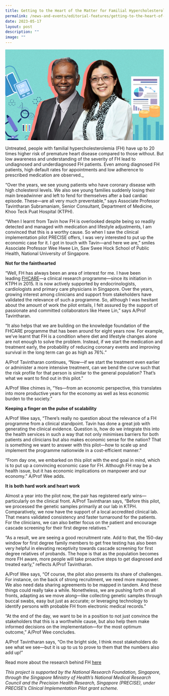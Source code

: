 ```yaml
---
title: Getting to the Heart of the Matter for Familial Hypercholesterolemia
permalink: /news-and-events/editorial-features/getting-to-the-heart-of-the-matter/
date: 2023-05-17
layout: post
description: ""
image: ""
---
```

![](/images/Resources/Editorial%20Features/2023/precise-banner7_1400x800.jpg)

Untreated, people with familial hypercholesterolemia (FH) have up to 20 times higher risk of premature heart disease compared to those without. But low awareness and understanding of the severity of FH lead to undiagnosed and underdiagnosed FH patients. Even among diagnosed FH patients, high default rates for appointments and low adherence to prescribed medication are observed._

“Over the years, we see young patients who have coronary disease with high cholesterol levels. We also see young families suddenly losing their main breadwinner and left to fend for themselves after a bad cardiac episode. These—are all very much preventable,” says Associate Professor Tavintharan Subramaniam, Senior Consultant, Department of Medicine, Khoo Teck Puat Hospital (KTPH).

“When I learnt from Tavin how FH is overlooked despite being so readily detected and managed with medication and lifestyle adjustments, I am convinced that this is a worthy cause. So when I saw the clinical implementation pilot PRECISE offers, I was very interested to put up the economic case for it. I got in touch with Tavin—and here we are,” smiles Associate Professor Wee Hwee Lin, Saw Swee Hock School of Public Health, National University of Singapore.

**Not for the fainthearted**

“Well, FH has always been an area of interest for me. I have been leading [FHCARE](https://www.ktph.com.sg/healthprofessionals/Pages/clinical-research-highlights-publications.aspx)—a clinical research programme—since its initiation in KTPH in 2015. It is now actively supported by endocrinologists, cardiologists and primary care physicians in Singapore. Over the years, growing interest among clinicians and support from stakeholders have validated the relevance of such a programme. So, although I was hesitant about the amount of work the pilot entails, I felt assured by the support of passionate and committed collaborators like Hwee Lin,” says A/Prof Tavintharan.

“It also helps that we are building on the knowledge foundation of the FHCARE programme that has been around for eight years now. For example, we’ve learnt that FH is a condition where diet and lifestyle changes alone are not enough to solve the problem. Instead, if we start the medication and treatment early, the probability of reducing coronary events and improving survival in the long term can go as high as 76%.”

A/Prof Tavintharan continues, “Now—if we start the treatment even earlier or administer a more intensive treatment, can we bend the curve such that the risk profile for that person is similar to the general population? That’s what we want to find out in this pilot.”

A/Prof Wee chimes in, “Yes—from an economic perspective, this translates into more productive years for the economy as well as less economic burden to the society.”

**Keeping a finger on the pulse of scalability**

A/Prof Wee says, “There’s really no question about the relevance of a FH programme from a clinical standpoint. Tavin has done a great job with generating the clinical evidence. Question is, how do we integrate this into the health services in such a way that not only minimises barriers for both patients and clinicians but also makes economic sense for the nation? That is something we want to answer with this pilot—how to scale up and implement the programme nationwide in a cost-efficient manner.”

“From day one, we embarked on this pilot with the end goal in mind, which is to put up a convincing economic case for FH. Although FH may be a health issue, but it has economic implications on manpower and our economy.” A/Prof Wee adds.

**It is both hard work and heart work**

Almost a year into the pilot now, the pair has registered early wins—particularly on the clinical front. A/Prof Tavintharan says, “Before this pilot, we processed the genetic samples primarily at our lab in KTPH. Comparatively, we now have the support of a local accredited clinical lab. That means validated consistency and faster turnaround for the patients. For the clinicians, we can also better focus on the patient and encourage cascade screening for their first degree relatives.”   

“As a result, we are seeing a good recruitment rate. Add to that, the 150-day window for first degree family members to get free testing has also been very helpful in elevating receptivity towards cascade screening for first degree relatives of probands. The hope is that as the population becomes more FH aware, more people will take proactive steps to get diagnosed and treated early,” reflects A/Prof Tavintharan.

A/Prof Wee says, “Of course, the pilot also presents its share of challenges. For instance, on the back of strong recruitment, we need more manpower. We also need data sharing agreements to be mapped in tandem. And these things could really take a while. Nonetheless, we are pushing forth on all fronts, adapting as we move along—like collecting genetic samples through buccal swabs, easy but just as accurate; or leveraging technology to identify persons with probable FH from electronic medical records.”

“At the end of the day, we want to be in a position to not just convince the stakeholders that this is a worthwhile cause, but also help them make informed decisions on the implementation—for the most optimum outcome,” A/Prof Wee concludes.

A/Prof Tavintharan says, “On the bright side, I think most stakeholders do see what we see—but it is up to us to prove to them that the numbers also add up!”

Read more about the research behind FH [here](/news-and-events/editorial-features/a-family-affair-familial-hypercholesterolemia-and-the-need-for-early-detection/)

_This project is supported by the National Research Foundation, Singapore, through the Singapore Ministry of Health’s National Medical Research Council and the Precision Health Research, Singapore (PRECISE), under PRECISE’s Clinical Implementation Pilot grant scheme._